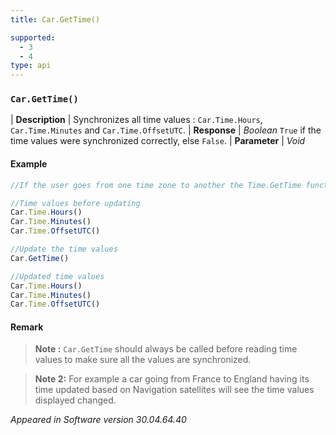 ```yaml
---
title: Car.GetTime()

supported:
  - 3
  - 4
type: api
---
```


### `Car.GetTime()`

| **Description** | Synchronizes all time values : `Car.Time.Hours`, `Car.Time.Minutes` and `Car.Time.OffsetUTC`.
| **Response** | *Boolean*  `True` if the time values were synchronized correctly, else `False`.
| **Parameter**   | *Void*

#### Example

```javascript
//If the user goes from one time zone to another the Time.GetTime function will update all time values

//Time values before updating
Car.Time.Hours()
Car.Time.Minutes()
Car.Time.OffsetUTC()

//Update the time values
Car.GetTime()

//Updated time values
Car.Time.Hours()
Car.Time.Minutes()
Car.Time.OffsetUTC()
```
	
#### Remark

>**Note :** `Car.GetTime` should always be called before reading time values to make sure all the values are synchronized.

>**Note 2:** For example a car going from France to England having its time updated based on Navigation satellites  will see the time values displayed changed.

*Appeared in Software version 30.04.64.40*